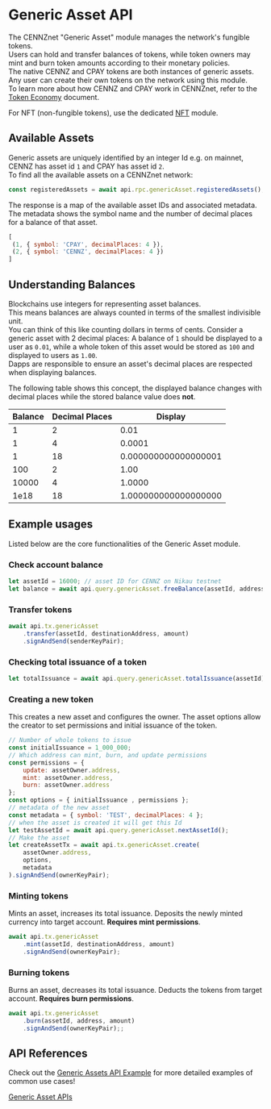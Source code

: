 # Generic Asset API

The CENNZnet "Generic Asset" module manages the network's fungible tokens.  
Users can hold and transfer balances of tokens, while token owners may mint and burn token amounts according to their monetary policies.  
The native CENNZ and CPAY tokens are both instances of generic assets.  
Any user can create their own tokens on the network using this module.  
To learn more about how CENNZ and CPAY work in CENNZnet, refer to the [Token Economy](/Dapp-development/Guides/Token-Economy) document.  

For NFT (non-fungible tokens), use the dedicated [NFT](Runtime-modules/NFT) module. 

## Available Assets
Generic assets are uniquely identified by an integer Id e.g. on mainnet, CENNZ has asset id `1` and CPAY has asset id `2`.  
To find all the available assets on a CENNZnet network:
```js
const registeredAssets = await api.rpc.genericAsset.registeredAssets();
```

The response is a map of the available asset IDs and associated metadata. The metadata shows the symbol name and the number of decimal places for a balance of that asset.
```js
[
 (1, { symbol: 'CPAY', decimalPlaces: 4 }),
 (2, { symbol: 'CENNZ', decimalPlaces: 4 })
]
```

## Understanding Balances
Blockchains use integers for representing asset balances.  
This means balances are always counted in terms of the smallest indivisible unit.  
You can think of this like counting dollars in terms of cents.
Consider a generic asset with 2 decimal places:
A balance of `1` should be displayed to a user as `0.01`, while a whole token of this asset would be stored as `100`
and displayed to users as `1.00`.  
Dapps are responsible to ensure an asset's decimal places are respected when displaying balances.  

The following table shows this concept, the displayed balance changes with decimal places while the stored balance value does **not**.

|Balance|Decimal Places|Display|
|---|---|---|
|1|2|0.01|
|1|4|0.0001|
|1|18|0.000000000000000001|
|100|2|1.00|
|10000|4|1.0000|
|1e18|18|1.000000000000000000|

## Example usages

Listed below are the core functionalities of the Generic Asset module.

### Check account balance
```js
let assetId = 16000; // asset ID for CENNZ on Nikau testnet
let balance = await api.query.genericAsset.freeBalance(assetId, address);
```

### Transfer tokens
```js
await api.tx.genericAsset
    .transfer(assetId, destinationAddress, amount)
    .signAndSend(senderKeyPair);
```

### Checking total issuance of a token
```js
let totalIssuance = await api.query.genericAsset.totalIssuance(assetId);
```

### Creating a new token

This creates a new asset and configures the owner. The asset options allow the creator to set permissions and initial issuance of the token.

```js
// Number of whole tokens to issue
const initialIssuance = 1_000_000;
// Which address can mint, burn, and update permissions
const permissions = {
    update: assetOwner.address,
    mint: assetOwner.address,
    burn: assetOwner.address
};
const options = { initialIssuance , permissions };
// metadata of the new asset
const metadata = { symbol: 'TEST', decimalPlaces: 4 };
// when the asset is created it will get this Id
let testAssetId = await api.query.genericAsset.nextAssetId();
// Make the asset
let createAssetTx = await api.tx.genericAsset.create(
    assetOwner.address,
    options,
    metadata
).signAndSend(ownerKeyPair);
```

### Minting tokens

Mints an asset, increases its total issuance. Deposits the newly minted currency into target account. **Requires mint permissions**.

```js
await api.tx.genericAsset
    .mint(assetId, destinationAddress, amount)
    .signAndSend(ownerKeyPair);
```

### Burning tokens

Burns an asset, decreases its total issuance. Deducts the tokens from target account. **Requires burn permissions**.
```js
await api.tx.genericAsset
    .burn(assetId, address, amount)
    .signAndSend(ownerKeyPair);;
```

## API References
Check out the [Generic Assets API Example](CENNZnet-API/Examples/API-examples-Generic-Assets) for more detailed examples of common use cases!

[Generic Asset APIs](https://raw.githubusercontent.com/cennznet/api.js/master/docs/cennznet/genericAsset.md ':include :type=tsdoc')
